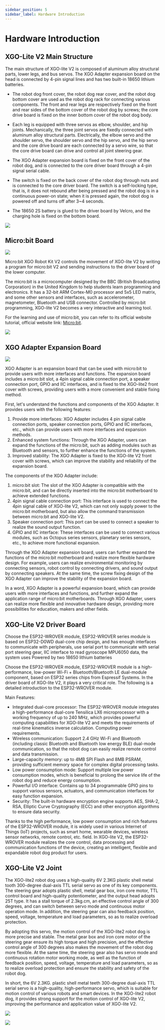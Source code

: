 ```yaml
---
sidebar_position: 5
sidebar_label: Hardware Introduction
---
```


# Hardware Introduction

## XGO-Lite V2 Main Structure

The main structure of XGO-lite V2 is composed of aluminum alloy structural parts, lower legs, and bus servos. The XGO Adapter expansion board on the head is connected by 4-pin signal lines and has two built-in 18650 lithium batteries.

- The robot dog front cover, the robot dog rear cover, and the robot dog bottom cover are used as the robot dog rack for connecting various components. The front and rear legs are respectively fixed on the front and rear sides of the bottom cover of the robot dog by screws; the core drive board is fixed on the inner bottom cover of the robot dog body.

- Each leg is equipped with three servos as elbow, shoulder, and hip joints. Mechanically, the three joint servos are fixedly connected with aluminum alloy structural parts. Electrically, the elbow servo and the shoulder servo, the shoulder servo and the hip servo, and the hip servo and the core drive board are each connected by a servo wire, so that the core drive board can drive and control all joint steering gear.

- The XGO Adapter expansion board is fixed on the front cover of the robot dog, and is connected to the core driver board through a 4-pin signal serial cable.

- The switch is fixed on the back cover of the robot dog through nuts and is connected to the core driver board. The switch is a self-locking type, that is, it does not rebound after being pressed and the robot dog is in a continuous power-on state; when it is pressed again, the robot dog is powered off and turns off after 3~4 seconds.

- The 18650 2S battery is glued to the driver board by Velcro, and the charging hole is fixed on the bottom board.

![](./images/microbit-xgo-lite-v2-hardward-01.png)

## Micro:bit Board

![](./images/microbit-xgo-lite2-hardware-02.png)

Micro:bit XGO Robot Kit V2 controls the movement of XGO-lite V2 by writing a program for micro:bit V2 and sending instructions to the driver board of the lower computer.

The micro:bit is a microcomputer designed by the BBC (British Broadcasting Corporation) in the United Kingdom to help students learn programming and electronics. It has a 32-bit ARM Cortex-M0 processor and 5x5 LED matrix, and some other sensors and interfaces, such as accelerometer, magnetometer, Bluetooth and USB connector. Controlled by micro:bit programming, XGO-lite V2 becomes a very interactive and learning tool.

For the learning and use of micro:bit, you can refer to its official website tutorial, official website link: [Micro:bit](https://microbit.org/).

![](./images/microbit-xgo-lite-v2-hardward-02.png)

## XGO Adapter Expansion Board

![](./images/microbit-xgo-lite2-hardware-03.png)

XGO Adapter is an expansion board that can be used with micro:bit to provide users with more interfaces and functions. The expansion board includes a micro:bit slot, a 4pin signal cable connection port, a speaker connection port, GPIO and IIC interfaces, and is fixed to the XGO-lite2 front cover with screws, providing users with a more convenient and stable fixing method.

First, let's understand the functions and components of the XGO Adapter. It provides users with the following features:

1. Provide more interfaces: XGO Adapter includes 4 pin signal cable connection ports, speaker connection ports, GPIO and IIC interfaces, etc., which can provide users with more interfaces and expansion methods.
2. Enhanced system functions: Through the XGO Adapter, users can expand the functions of the micro:bit, such as adding modules such as Bluetooth and sensors, to further enhance the functions of the system.
3. Improved stability: The XGO Adapter is fixed to the XGO-lite V2 front cover with screws, which can improve the stability and reliability of the expansion board.

The components of the XGO Adapter include:

1. micro:bit slot: The slot of the XGO Adapter is compatible with the micro:bit, and can be directly inserted into the micro:bit motherboard to achieve extended functions.
2. 4pin signal cable connection port: This interface is used to connect the 4pin signal cable of XGO-lite V2, which can not only supply power to the micro:bit motherboard, but also allow the command transmission between micro:bit and XGO-lite V2.
3. Speaker connection port: This port can be used to connect a speaker to realize the sound output function.
4. GPIO and IIC interface: These interfaces can be used to connect various modules, such as Octopus series sensors, planetary series sensors, etc., to achieve more functional expansion.

Through the XGO Adapter expansion board, users can further expand the functions of the micro:bit motherboard and realize more flexible hardware design. For example, users can realize environmental monitoring by connecting sensors, robot control by connecting drivers, and sound output by connecting speakers. At the same time, the screw fixing design of the XGO Adapter can improve the stability of the expansion board.

In a word, XGO Adapter is a powerful expansion board, which can provide users with more interfaces and functions, and further expand the application range of micro:bit motherboards. Through XGO Adapter, users can realize more flexible and innovative hardware design, providing more possibilities for education, makers and other fields.

## XGO-Lite V2 Driver Board

Choose the ESP32-WROVER module, ESP32-WROVER series module is based on ESP32-D0WD dual-core chip design, and has enough interfaces to communicate with peripherals, use serial port to communicate with serial port steering gear, IIC interface to read gyroscope MPU6050 data, the system uses Powered by two 18650 lithium batteries

Choose the ESP32-WROVER module, ESP32-WROVER module is a high-performance, low-power Wi-Fi + Bluetooth/Bluetooth LE dual-module component, based on ESP32 series chips from Espressif Systems. In the driver board of XGO-lite V2, it plays a very critical role. The following is a detailed introduction to the ESP32-WROVER module.

Main Features:

- Integrated dual-core processor: The ESP32-WROVER module integrates a high-performance dual-core Tensilica LX6 microprocessor with a working frequency of up to 240 MHz, which provides powerful computing capabilities for XGO-lite V2 and meets the requirements of real-time kinematics inverse calculation. Computing power requirements.
- Wireless communication: Support 2.4 GHz Wi-Fi and Bluetooth (including classic Bluetooth and Bluetooth low energy BLE) dual-mode communication, so that the robot dog can easily realize remote control and data transmission.
- Large-capacity memory: up to 4MB SPI Flash and 8MB PSRAM, providing sufficient memory space for complex digital processing tasks.
- Low power consumption mode: Support multiple low power consumption modes, which is beneficial to prolong the service life of the robot dog and reduce energy consumption.
- Powerful I/O interface: Contains up to 34 programmable GPIO pins to support various sensors, actuators, and communication interfaces for easy function expansion.
- Security: The built-in hardware encryption engine supports AES, SHA-2, RSA, Elliptic Curve Cryptography (ECC) and other encryption algorithms to ensure data security.

Thanks to the high performance, low power consumption and rich features of the ESP32-WROVER module, it is widely used in various Internet of Things (IoT) projects, such as smart home, wearable devices, wireless sensor networks, remote control, etc. field. In XGO-lite V2, the ESP32-WROVER module realizes the core control, data processing and communication functions of the device, creating an intelligent, flexible and expandable robot dog product for users.

## XGO-Lite V2 Joint

The XGO-lite2 robot dog uses a high-quality 6V 2.3KG plastic shell metal tooth 300-degree dual-axis TTL serial servo as one of its key components. The steering gear adopts plastic shell, metal gear box, iron core motor, TTL control board and high-quality potentiometer, and the output head adopts 25T type. It has a stall torque of 2.3kg.cm, an effective control angle of 300 degrees, and can switch between servo mode and continuous motor operation mode. In addition, the steering gear can also feedback position, speed, voltage, temperature and load parameters, so as to realize overload protection.

By adopting this servo, the motion control of the XGO-lite2 robot dog is more precise and stable. The metal gear box and iron core motor of the steering gear ensure its high torque and high precision, and the effective control angle of 300 degrees also makes the movement of the robot dog more flexible. At the same time, the steering gear also has servo mode and continuous rotation motor working mode, as well as the function of feedback position, speed, voltage, temperature and load parameters, so as to realize overload protection and ensure the stability and safety of the robot dog.

In short, the 6V 2.3KG. plastic shell metal teeth 300-degree dual-axis TTL serial servo is a high-quality, high-performance servo, which is suitable for motion control of various robots and smart devices. In the XGO-lite2 robot dog, it provides strong support for the motion control of XGO-lite V2, improving the performance and application value of XGO-lite V2.

![](./images/microbit-xgo-lite2-introduce-07.png)

![](./images/microbit-xgo-lite2-introduce-08.png)
